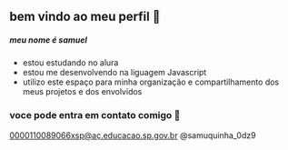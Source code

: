## bem vindo ao meu perfil 🏺
##### meu nome é samuel 

- estou estudando no alura
- estou me desenvolvendo na liguagem Javascript
- utilizo este espaço para minha organização e compartilhamento dos meus projetos e dos envolvidos 


### voce pode entra em contato comigo 📧

0000110089066xsp@aç.educacao.sp.gov.br
@samuquinha_0dz9

<script type="text/javascript" async src="https://tenor.com/embed.js"></script>
